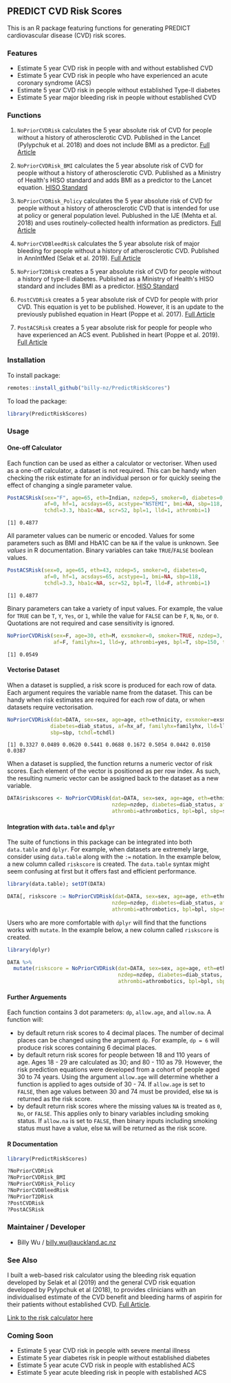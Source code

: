## PREDICT CVD Risk Scores

This is an R package featuring functions for generating PREDICT cardiovascular disease (CVD) risk scores.

### Features
-	Estimate 5 year CVD risk in people with and without established CVD
-   Estimate 5 year CVD risk in people who have experienced an acute coronary syndrome (ACS)
-   Estimate 5 year CVD risk in people without established Type-II diabetes
-   Estimate 5 year major bleeding risk in people without established CVD

### Functions
1. `NoPriorCVDRisk` 
    calculates the 5 year absolute risk of CVD for people without a history of atherosclerotic CVD. Published in the Lancet (Pylypchuk et al. 2018) and does not include BMI as a predictor. 
    [Full Article](https://www.thelancet.com/journals/lancet/article/PIIS0140-6736(18)30664-0/fulltext)
    
2. `NoPriorCVDRisk_BMI` 
    calculates the 5 year absolute risk of CVD for people without a history of atherosclerotic CVD. Published as a Ministry of Health's HISO standard and adds BMI as a predictor to the Lancet equation.
    [HISO Standard](https://www.health.govt.nz/publication/hiso-100712019-cardiovascular-disease-risk-assessment-data-standard)
    
3. `NoPriorCVDRisk_Policy` 
    calculates the 5 year absolute risk of CVD for people without a history of atherosclerotic CVD that is intended for use at policy or general population level. Publushed in the 
    IJE (Mehta et al. 2018) and uses routinely-collected health information as predictors.
    [Full Article](https://academic.oup.com/ije/article/47/5/1571/5053287)
    
4. `NoPriorCVDBleedRisk` 
    calculates the 5 year absolute risk of major bleeding for people without a history of atherosclerotic CVD. Published in AnnIntMed (Selak et al. 2019).
    [Full Article](https://www.annals.org/aim/fullarticle/doi/10.7326/M18-2808)
    
5. `NoPriorT2DRisk` 
    creates a 5 year absolute risk of CVD for people without a history of type-II diabetes. Published as a Ministry of Health's HISO standard and includes BMI as a predictor.
    [HISO Standard](https://www.health.govt.nz/publication/hiso-100712019-cardiovascular-disease-risk-assessment-data-standard)
    
6. `PostCVDRisk` 
    creates a 5 year absolute risk of CVD for people with prior CVD. This equation is yet to be published. However, it is an update to the previously published equation in Heart (Poppe et al. 2017).
    [Full Article](https://heart.bmj.com/content/103/12/891.1)
    
7. `PostACSRisk` 
    creates a 5 year absolute risk for people for people who have experienced an ACS event. Published in heart (Poppe et al. 2019).
    [Full Article](https://heart.bmj.com/content/early/2019/12/10/heartjnl-2019-315809.full)

### Installation
To install package:
```r
remotes::install_github("billy-nz/PredictRiskScores")
```

To load the package:
```r
library(PredictRiskScores)
```
### Usage

#### One-off Calculator
Each function can be used as either a calculator or vectoriser. When used as a one-off calculator, a dataset is not required. This can be handy when checking the risk estimate for 
an individual person or for quickly seeing the effect of changing a single parameter value. 

```r
PostACSRisk(sex="F", age=65, eth=Indian, nzdep=5, smoker=0, diabetes=0,
            af=0, hf=1, acsdays=65, acstype="NSTEMI", bmi=NA, sbp=118,
            tchdl=3.3, hba1c=NA, scr=52, bpl=1, lld=1, athrombi=1)
```
```
[1] 0.4877
```
All parameter values can be numeric or encoded. Values for some parameters such as BMI and HbA1C can be `NA` if the value is unknown. See *values* in R documentation. Binary variables can take `TRUE`/`FALSE` boolean values.
```r
PostACSRisk(sex=0, age=65, eth=43, nzdep=5, smoker=0, diabetes=0,
            af=0, hf=1, acsdays=65, acstype=1, bmi=NA, sbp=118,
            tchdl=3.3, hba1c=NA, scr=52, bpl=T, lld=F, athrombi=1)
```
```
[1] 0.4877
```
Binary parameters can take a variety of input values. For example, the value for `TRUE` can be `T`, `Y`, `Yes`, or `1`, while the value for `FALSE` can be `F`, `N`, `No`, or `0`. Quotations are not required and case sensitivity is ignored.  
```r
NoPriorCVDRisk(sex=F, age=30, eth=M, exsmoker=0, smoker=TRUE, nzdep=3, diabetes=Y,
               af=F, familyhx=1, lld=y, athrombi=yes, bpl=T, sbp=150, tchdl=5)

```
```
[1] 0.0549
```

#### Vectorise Dataset
When a dataset is supplied, a risk score is produced for each row of data. Each argument requires the variable name from the dataset.
This can be handy when risk estimates are required for each row of data, or when datasets require vectorisation.

```r
NoPriorCVDRisk(dat=DATA, sex=sex, age=age, eth=ethnicity, exsmoker=exsmoker, smoker=current_smk, nzdep=nzdep, 
              diabetes=diab_status, af=hx_af, familyhx=familyhx, lld=lld, athrombi=athrombotics, bpl=bpl, 
              sbp=sbp, tchdl=tchdl)
```
```
[1] 0.3327 0.0489 0.0620 0.5441 0.0688 0.1672 0.5054 0.0442 0.0150 0.0387
```
When a dataset is supplied, the function returns a numeric vector of risk scores. Each element of the vector is positioned as per row index. As such, the resulting numeric vector can be 
assigned back to the dataset as a new variable.
```r
DATA$riskscores <- NoPriorCVDRisk(dat=DATA, sex=sex, age=age, eth=ethnicity, exsmoker=exsmoker, smoker=current_smk,
                                  nzdep=nzdep, diabetes=diab_status, af=hx_af, familyhx=familyhx, lld=lld, 
                                  athrombi=athrombotics, bpl=bpl, sbp=sbp, tchdl=tchdl)l)
```

#### Integration with `data.table` and `dplyr`
The suite of functions in this package can be integrated into both `data.table` and `dplyr`. For example, when datasets are extremely large, consider 
using `data.table` along with the `:=` notation. In the example below, a new column called `riskscore` is created.
The `data.table` syntax might seem confusing at first but it offers fast and efficient performance.

```r
library(data.table); setDT(DATA)

DATA[, riskscore := NoPriorCVDRisk(dat=DATA, sex=sex, age=age, eth=ethnicity, exsmoker=exsmoker, smoker=current_smk,
                                  nzdep=nzdep, diabetes=diab_status, af=hx_af, familyhx=familyhx, lld=lld,
                                  athrombi=athrombotics, bpl=bpl, sbp=sbp, tchdl=tchdl)]
```
Users who are more comfortable with `dplyr` will find that the functions works with `mutate`. In the example below, a new column called `riskscore` is created.
```r
library(dplyr)

DATA %>%
  mutate(riskscore = NoPriorCVDRisk(dat=DATA, sex=sex, age=age, eth=ethnicity, exsmoker=exsmoker, smoker=current_smk,
                                    nzdep=nzdep, diabetes=diab_status, af=hx_af, familyhx=familyhx, lld=lld,
                                    athrombi=athrombotics, bpl=bpl, sbp=sbp, tchdl=tchdl))
```

#### Further Arguements
Each function contains 3 dot parameters: `dp`, `allow.age`, and `allow.na`. A function will:

- by default return risk scores to 4 decimal places. The number of decimal places can be changed using the argument `dp`. For example, `dp = 6` will produce risk scores containing 6 decimal places. 
-   by default return risk scores for people between 18 and 110 years of age. Ages 18 - 29 are calculated as 30; and 80 - 110 as 79. However, the risk prediction equations were developed from a cohort of people aged 30 to 74 years. Using the argument `allow.age` will determine whether a function is applied to ages outside of 30 - 74. If `allow.age` is set to `FALSE`, then age values between 30 and 74 must be provided, else `NA` is returned as the risk score. 
-   by default return risk scores where the missing values `NA` is treated as `0`, `No`, or `FALSE`. This applies only to binary variables including smoking status. If `allow.na` is set to `FALSE`, then binary inputs including smoking status must have a value, else `NA` will be returned as the risk score.


#### R Documentation
```r
library(PredictRiskScores)

?NoPriorCVDRisk
?NoPriorCVDRisk_BMI
?NoPriorCVDRisk_Policy
?NoPriorCVDBleedRisk
?NoPriorT2DRisk
?PostCVDRisk
?PostACSRisk
```

### Maintainer / Developer 
- Billy Wu / billy.wu@auckland.ac.nz

### See Also
I built a web-based risk calculator using the bleeding risk equation developed by Selak et al (2019) and the general CVD risk equation developed by Pylypchuk et al (2018), to provides clinicians with an individualised estimate of the CVD benefit and bleeding harms of aspirin for their patients without established CVD. [Full Article](https://annals.org/aim/fullarticle/2751452/personalized-prediction-cardiovascular-benefits-bleeding-harms-from-aspirin-primary-prevention).

<a href="https://aspirinbenefitharmcalculator.shinyapps.io/calculator/" target="_blank">Link to the risk calculator here</a>

### Coming Soon
-	Estimate 5 year CVD risk in people with severe mental illness
-   Estimate 5 year diabetes risk in people without established diabetes
-   Estimate 5 year acute CVD risk in people with established ACS
-   Estimate 5 year acute bleeding risk in people with established ACS

